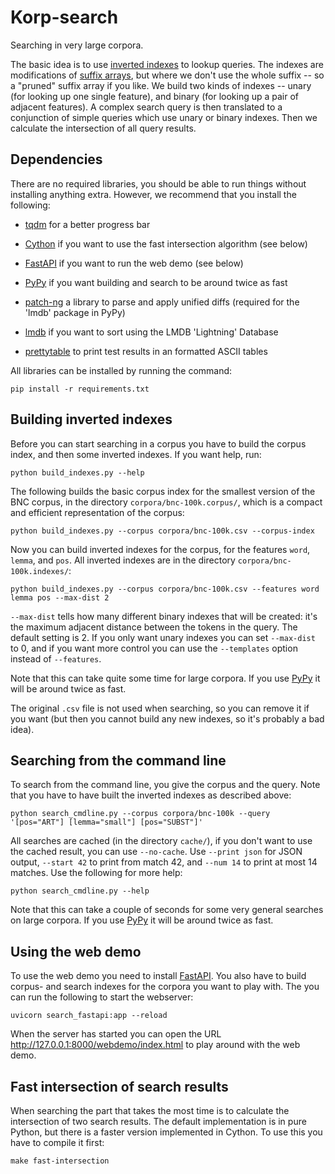 
# Korp-search

Searching in very large corpora.

The basic idea is to use [inverted indexes](https://en.wikipedia.org/wiki/Inverted_index) to lookup queries. The indexes are modifications of [suffix arrays](https://en.wikipedia.org/wiki/Suffix_array), but where we don't use the whole suffix -- so a "pruned" suffix array if you like. We build two kinds of indexes -- unary (for looking up one single feature), and binary (for looking up a pair of adjacent features). A complex search query is then translated to a conjunction of simple queries which use unary or binary indexes. Then we calculate the intersection of all query results.

## Dependencies

There are no required libraries, you should be able to run things without installing anything extra. However, we recommend that you install the following:

- [tqdm](https://pypi.org/project/tqdm/) for a better progress bar

- [Cython](https://pypi.org/project/cython/) if you want to use the fast intersection algorithm (see below)

- [FastAPI](https://pypi.org/project/fastapi/) if you want to run the web demo (see below)

- [PyPy](https://www.pypy.org/) if you want building and search to be around twice as fast

- [patch-ng](https://pypi.org/project/patch-ng/) a library to parse and apply unified diffs (required for the 'lmdb' package in PyPy)

- [lmdb](https://pypi.org/project/lmdb/) if you want to sort using the LMDB 'Lightning' Database

- [prettytable](https://pypi.org/project/prettytable/) to print test results in an formatted ASCII tables

All libraries can be installed by running the command:
```
pip install -r requirements.txt
```

## Building inverted indexes

Before you can start searching in a corpus you have to build the corpus index, and then some inverted indexes. If you want help, run:
```
python build_indexes.py --help
```

The following builds the basic corpus index for the smallest version of the BNC corpus, in the directory `corpora/bnc-100k.corpus/`, which is a compact and efficient representation of the corpus:
```
python build_indexes.py --corpus corpora/bnc-100k.csv --corpus-index
```

Now you can build inverted indexes for the corpus, for the features `word`, `lemma`, and `pos`. All inverted indexes are in the directory `corpora/bnc-100k.indexes/`:
```
python build_indexes.py --corpus corpora/bnc-100k.csv --features word lemma pos --max-dist 2
```

`--max-dist` tells how many different binary indexes that will be created: it's the maximum adjacent distance between the tokens in the query. The default setting is 2. If you only want unary indexes you can set `--max-dist` to 0, and if you want more control you can use the `--templates` option instead of `--features`.

Note that this can take quite some time for large corpora. If you use [PyPy](https://www.pypy.org/) it will be around twice as fast.

The original `.csv` file is not used when searching, so you can remove it if you want (but then you cannot build any new indexes, so it's probably a bad idea).

## Searching from the command line

To search from the command line, you give the corpus and the query. Note that you have to have built the inverted indexes as described above:
```
python search_cmdline.py --corpus corpora/bnc-100k --query '[pos="ART"] [lemma="small"] [pos="SUBST"]'
```

All searches are cached (in the directory `cache/`), if you don't want to use the cached result, you can use `--no-cache`. Use `--print json` for JSON output, `--start 42` to print from match 42, and `--num 14` to print at most 14 matches. Use the following for more help: 
```
python search_cmdline.py --help
```

Note that this can take a couple of seconds for some very general searches on large corpora. If you use [PyPy](https://www.pypy.org/) it will be around twice as fast.

## Using the web demo

To use the web demo you need to install [FastAPI](https://pypi.org/project/fastapi/). You also have to build corpus- and search indexes for the corpora you want to play with. The you can run the following to start the webserver:
```
uvicorn search_fastapi:app --reload
```

When the server has started you can open the URL <http://127.0.0.1:8000/webdemo/index.html> to play around with the web demo.

## Fast intersection of search results

When searching the part that takes the most time is to calculate the intersection of two search results. The default implementation is in pure Python, but there is a faster version implemented in Cython. To use this you have to compile it first:
```
make fast-intersection
```
